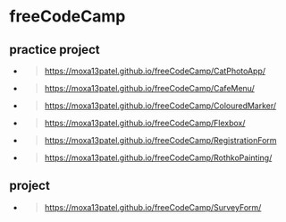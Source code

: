 # freeCodeCamp
## practice project
- > https://moxa13patel.github.io/freeCodeCamp/CatPhotoApp/

- > https://moxa13patel.github.io/freeCodeCamp/CafeMenu/

- > https://moxa13patel.github.io/freeCodeCamp/ColouredMarker/

- > https://moxa13patel.github.io/freeCodeCamp/Flexbox/

- > https://moxa13patel.github.io/freeCodeCamp/RegistrationForm

- > https://moxa13patel.github.io/freeCodeCamp/RothkoPainting/

## project

- > https://moxa13patel.github.io/freeCodeCamp/SurveyForm/
